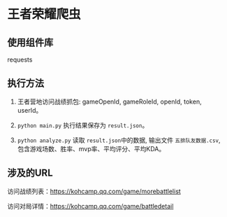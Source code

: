 # 王者荣耀爬虫

## 使用组件库
requests


## 执行方法
1. 王者营地访问战绩抓包: gameOpenId, gameRoleId, openId, token, userId。

2. `python main.py` 执行结果保存为 `result.json`。

3. `python analyze.py` 读取 `result.json`中的数据, 输出文件 `五排队友数据.csv`, 包含游戏场数、胜率、mvp率、平均评分、平均KDA。


## 涉及的URL
访问战绩列表：https://kohcamp.qq.com/game/morebattlelist

访问对局详情：https://kohcamp.qq.com/game/battledetail